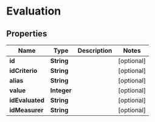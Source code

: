 
# Evaluation

## Properties
Name | Type | Description | Notes
------------ | ------------- | ------------- | -------------
**id** | **String** |  |  [optional]
**idCriterio** | **String** |  |  [optional]
**alias** | **String** |  |  [optional]
**value** | **Integer** |  |  [optional]
**idEvaluated** | **String** |  |  [optional]
**idMeasurer** | **String** |  |  [optional]



